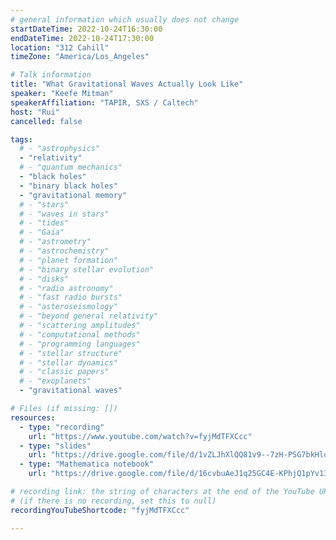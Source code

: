 ```yaml
---
# general information which usually does not change
startDateTime: 2022-10-24T16:30:00
endDateTime: 2022-10-24T17:30:00
location: "312 Cahill"
timeZone: "America/Los_Angeles"

# Talk information
title: "What Gravitational Waves Actually Look Like"
speaker: "Keefe Mitman"
speakerAffiliation: "TAPIR, SXS / Caltech"
host: "Rui"
cancelled: false

tags:
  # - "astrophysics"
  - "relativity"
  # - "quantum mechanics"
  - "black holes"
  - "binary black holes"
  - "gravitational memory"
  # - "stars"
  # - "waves in stars"
  # - "tides"
  # - "Gaia"
  # - "astrometry"
  # - "astrochemistry"
  # - "planet formation"
  # - "binary stellar evolution"
  # - "disks"
  # - "radio astronomy"
  # - "fast radio bursts"
  # - "asteroseismology"
  # - "beyond general relativity"
  # - "scattering amplitudes"
  # - "computational methods"
  # - "programming languages"
  # - "stellar structure"
  # - "stellar dynamics"
  # - "classic papers"
  # - "exoplanets"
  - "gravitational waves"

# Files (if missing: [])
resources:
  - type: "recording"
    url: "https://www.youtube.com/watch?v=fyjMdTFXCcc"
  - type: "slides"
    url: "https://drive.google.com/file/d/1vZLJhXlQQ81v9--7zH-PSG7bkHlqIBVi/view?usp=drive_link"
  - type: "Mathematica notebook"
    url: "https://drive.google.com/file/d/16cvbuAeJ1q25GC4E-KPhjQ1pYv13yVh6/view?usp=drive_link"

# recording link: the string of characters at the end of the YouTube URL
# (if there is no recording, set this to null)
recordingYouTubeShortcode: "fyjMdTFXCcc"

---
```



